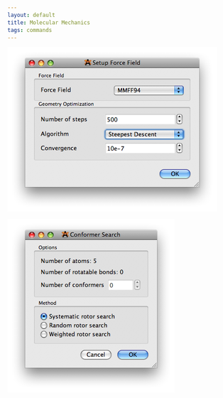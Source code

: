 ```yaml
---
layout: default
title: Molecular Mechanics
tags: commands
---
```




![](SetupForceField.png "SetupForceField.png")

![](ConformerSearch.png "ConformerSearch.png")



